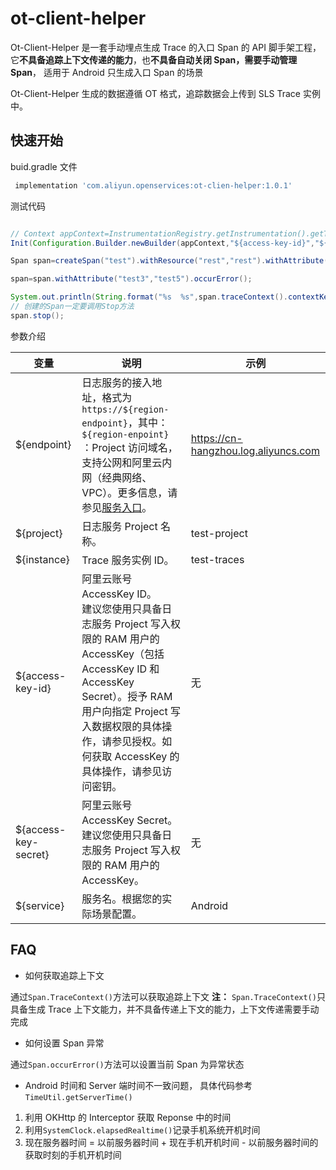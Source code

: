 # ot-client-helper

Ot-Client-Helper 是一套手动埋点生成 Trace 的入口 Span 的 API 脚手架工程，它**不具备追踪上下文传递的能力**，也**不具备自动关闭 Span，需要手动管理 Span**，
适用于 Android 只生成入口 Span 的场景

Ot-Client-Helper 生成的数据遵循 OT 格式，追踪数据会上传到 SLS Trace 实例中。

## 快速开始

buid.gradle 文件

```gradle
 implementation 'com.aliyun.openservices:ot-clien-helper:1.0.1'
```

测试代码

```java

// Context appContext=InstrumentationRegistry.getInstrumentation().getTargetContext();
Init(Configuration.Builder.newBuilder(appContext,"${access-key-id}","${access-key-secret}","${endpoint}","${project}","${instance}", "${service}").withResources(Collections.singletonMap("test","test1")));

Span span=createSpan("test").withResource("rest","rest").withAttribute("test1","test2").start();

span=span.withAttribute("test3","test5").occurError();

System.out.println(String.format("%s  %s",span.traceContext().contextKey(),span.traceContext().contextValue()));
// 创建的Span一定要调用Stop方法
span.stop();
```

参数介绍

| 变量                 | 说明                                                                                                                                                                                                                                                                                            | 示例                                 |
| -------------------- | ----------------------------------------------------------------------------------------------------------------------------------------------------------------------------------------------------------------------------------------------------------------------------------------------- | ------------------------------------ |
| ${endpoint}          | 日志服务的接入地址，格式为`https://${region-endpoint}`，其中： <br/> `${region-enpoint}` ：Project 访问域名，支持公网和阿里云内网（经典网络、VPC）。更多信息，请参见[服务入口](https://help.aliyun.com/document_detail/29008.htm?spm=a2c4g.11186623.0.0.3b4812faModpH5#reference-wgx-pwq-zdb)。 | https://cn-hangzhou.log.aliyuncs.com |
| ${project}           | 日志服务 Project 名称。                                                                                                                                                                                                                                                                         | test-project                         |
| ${instance}          | Trace 服务实例 ID。                                                                                                                                                                                                                                                                             | test-traces                          |
| ${access-key-id}     | 阿里云账号 AccessKey ID。<br/> 建议您使用只具备日志服务 Project 写入权限的 RAM 用户的 AccessKey（包括 AccessKey ID 和 AccessKey Secret）。授予 RAM 用户向指定 Project 写入数据权限的具体操作，请参见授权。如何获取 AccessKey 的具体操作，请参见访问密钥。                                       | 无                                   |
| ${access-key-secret} | 阿里云账号 AccessKey Secret。<br/> 建议您使用只具备日志服务 Project 写入权限的 RAM 用户的 AccessKey。                                                                                                                                                                                           | 无                                   |
| ${service}           | 服务名。根据您的实际场景配置。                                                                                                                                                                                                                                                                  | Android                              |

## FAQ

- 如何获取追踪上下文

通过`Span.TraceContext()`方法可以获取追踪上下文
**注：** `Span.TraceContext()`只具备生成 Trace 上下文能力，并不具备传递上下文的能力，上下文传递需要手动完成

- 如何设置 Span 异常

通过`Span.occurError()`方法可以设置当前 Span 为异常状态

- Android 时间和 Server 端时间不一致问题， 具体代码参考 `TimeUtil.getServerTime()`

1. 利用 OKHttp 的 Interceptor 获取 Reponse 中的时间
2. 利用`SystemClock.elapsedRealtime()`记录手机系统开机时间
3. 现在服务器时间 = 以前服务器时间 + 现在手机开机时间 - 以前服务器时间的获取时刻的手机开机时间
